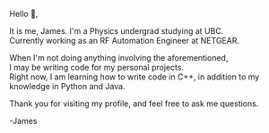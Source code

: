 Hello 👋,

It is me, James. I'm a Physics undergrad studying at UBC.  
Currently working as an RF Automation Engineer at NETGEAR.  

When I'm not doing anything involving the aforementioned,  
I may be writing code for my personal projects.  
Right now, I am learning how to write code in C++,
in addition to my knowledge in Python and Java.  

Thank you for visiting my profile, 
and feel free to ask me questions.

-James


<!--
**sbgum/sbgum** is a ✨ _special_ ✨ repository because its `README.md` (this file) appears on your GitHub profile.

Here are some ideas to get you started:

- 🔭 I’m currently working on ...
- 🌱 I’m currently learning ...
- 👯 I’m looking to collaborate on ...
- 🤔 I’m looking for help with ...
- 💬 Ask me about ...
- 📫 How to reach me: ...
- 😄 Pronouns: ...
- ⚡ Fun fact: ...
-->
